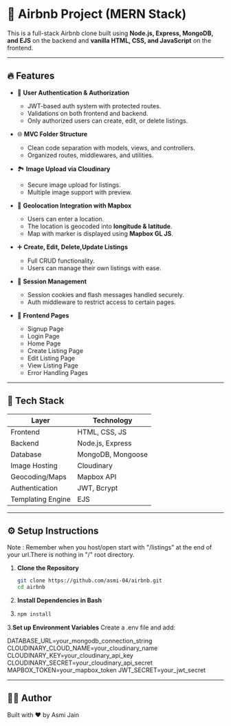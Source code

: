 # 🏡 Airbnb  Project (MERN Stack)

This is a full-stack Airbnb clone built using **Node.js, Express, MongoDB, and EJS** on the backend and **vanilla HTML, CSS, and JavaScript** on the frontend.

---

## 🔥 Features

- 📝 **User Authentication & Authorization**
  - JWT-based auth system with protected routes.
  - Validations on both frontend and backend.
  - Only authorized users can create, edit, or delete listings.

- 🌐 **MVC Folder Structure**
  - Clean code separation with models, views, and controllers.
  - Organized routes, middlewares, and utilities.

- 🏞️ **Image Upload via Cloudinary**
  - Secure image upload for listings.
  - Multiple image support with preview.

- 📍 **Geolocation Integration with Mapbox**
  - Users can enter a location.
  - The location is geocoded into **longitude & latitude**.
  - Map with marker is displayed using **Mapbox GL JS**.

- ➕ **Create, Edit, Delete,Update Listings**
  - Full CRUD functionality.
  - Users can manage their own listings with ease.

- 🔐 **Session Management**
  - Session cookies and flash messages handled securely.
  - Auth middleware to restrict access to certain pages.

- 🎨 **Frontend Pages**
  - Signup Page
  - Login Page
  - Home Page
  - Create Listing Page
  - Edit Listing Page
  - View Listing Page
  - Error Handling Pages

---

## 🚀 Tech Stack

| Layer        | Technology         |
|--------------|--------------------|
| Frontend     | HTML, CSS, JS      |
| Backend      | Node.js, Express   |
| Database     | MongoDB, Mongoose  |
| Image Hosting| Cloudinary         |
| Geocoding/Maps | Mapbox API       |
| Authentication | JWT, Bcrypt      |
| Templating Engine | EJS          |

---

## ⚙️ Setup Instructions

Note : Remember when you host/open start with "/listings" at the end of your url.There is nothing in "/" root directory.

1. **Clone the Repository**  
   ```bash
   git clone https://github.com/asmi-04/airbnb.git
   cd airbnb

2. **Install Dependencies in Bash**
3. ```bash
   npm install

3.**Set up Environment Variables**
  Create a .env file and add:

DATABASE_URL=your_mongodb_connection_string
CLOUDINARY_CLOUD_NAME=your_cloudinary_name
CLOUDINARY_KEY=your_cloudinary_api_key
CLOUDINARY_SECRET=your_cloudinary_api_secret
MAPBOX_TOKEN=your_mapbox_token
JWT_SECRET=your_jwt_secret

---

## 🧑‍💻 Author
Built with ❤️ by Asmi Jain

